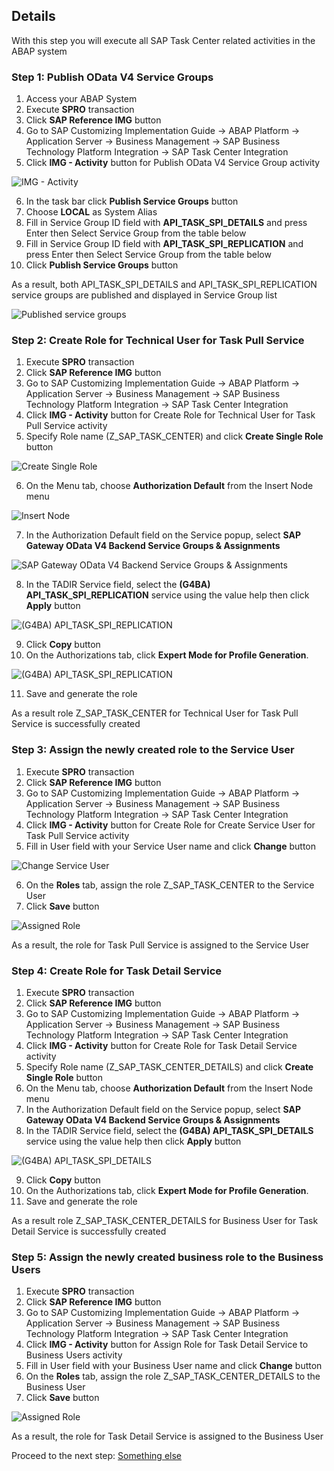 ## Details

With this step you will execute all SAP Task Center related activities in the ABAP system


### Step 1: Publish OData V4 Service Groups

1. Access your ABAP System
2. Execute **SPRO** transaction
3. Click **SAP Reference IMG** button
4. Go to SAP Customizing Implementation Guide -> ABAP Platform -> Application Server -> Business Management -> SAP Business Technology Platform Integration -> SAP Task Center Integration
5. Click **IMG - Activity** button for Publish OData V4 Service Group activity

![IMG - Activity](./Images/1.5.1.png "IMG - Activity")

6. In the task bar click **Publish Service Groups** button
7. Choose **LOCAL** as System Alias
8. Fill in Service Group ID field with **API_TASK_SPI_DETAILS** and press Enter then Select Service Group from the table below
9. Fill in Service Group ID field with **API_TASK_SPI_REPLICATION** and press Enter then Select Service Group from the table below
10. Click **Publish Service Groups** button

As a result, both API_TASK_SPI_DETAILS and API_TASK_SPI_REPLICATION service groups are published and displayed in Service Group list

![Published service groups](./Images/1.8.1.png "Published service groups")


### Step 2: Create Role for Technical User for Task Pull Service

1. Execute **SPRO** transaction
2. Click **SAP Reference IMG** button
3. Go to SAP Customizing Implementation Guide -> ABAP Platform -> Application Server -> Business Management -> SAP Business Technology Platform Integration -> SAP Task Center Integration
4. Click **IMG - Activity** button for Create Role for Technical User for Task Pull Service activity
5. Specify Role name (Z_SAP_TASK_CENTER) and click **Create Single Role** button

![Create Single Role](./Images/2.5.1.png "Create Single Role")

6. On the Menu tab, choose **Authorization Default** from the Insert Node menu

![Insert Node](./Images/2.6.1.png "Insert Node")

7. In the Authorization Default field on the Service popup, select **SAP Gateway OData V4 Backend Service Groups & Assignments**

![SAP Gateway OData V4 Backend Service Groups & Assignments](./Images/2.7.1.png "SAP Gateway OData V4 Backend Service Groups & Assignments")

8. In the TADIR Service field, select the **(G4BA) API_TASK_SPI_REPLICATION** service using the value help then click **Apply** button

![(G4BA) API_TASK_SPI_REPLICATION](./Images/2.8.1.png "(G4BA) API_TASK_SPI_REPLICATION")

9. Click **Copy** button
10. On the Authorizations tab, click **Expert Mode for Profile Generation**.

![(G4BA) API_TASK_SPI_REPLICATION](./Images/2.10.1.png "(G4BA) API_TASK_SPI_REPLICATION")

11. Save and generate the role

As a result role Z_SAP_TASK_CENTER for Technical User for Task Pull Service is successfully created


### Step 3: Assign the newly created role to the Service User

1. Execute **SPRO** transaction
2. Click **SAP Reference IMG** button
3. Go to SAP Customizing Implementation Guide -> ABAP Platform -> Application Server -> Business Management -> SAP Business Technology Platform Integration -> SAP Task Center Integration
4. Click **IMG - Activity** button for Create Role for Create Service User for Task Pull Service activity
5. Fill in User field with your Service User name and click **Change** button

![Change Service User](./Images/3.5.1.png "Change Service User")

6. On the **Roles** tab, assign the role Z_SAP_TASK_CENTER to the Service User 
7. Click **Save** button

![Assigned Role](./Images/3.7.1.png "Assigned Role")

As a result, the role for Task Pull Service is assigned to the Service User


### Step 4: Create Role for Task Detail Service

1. Execute **SPRO** transaction
2. Click **SAP Reference IMG** button
3. Go to SAP Customizing Implementation Guide -> ABAP Platform -> Application Server -> Business Management -> SAP Business Technology Platform Integration -> SAP Task Center Integration
4. Click **IMG - Activity** button for Create Role for Task Detail Service activity
5. Specify Role name (Z_SAP_TASK_CENTER_DETAILS) and click **Create Single Role** button
6. On the Menu tab, choose **Authorization Default** from the Insert Node menu
7. In the Authorization Default field on the Service popup, select **SAP Gateway OData V4 Backend Service Groups & Assignments**
8. In the TADIR Service field, select the **(G4BA) API_TASK_SPI_DETAILS** service using the value help then click **Apply** button

![(G4BA) API_TASK_SPI_DETAILS](./Images/4.8.1.png "(G4BA) API_TASK_SPI_DETAILS")

9. Click **Copy** button
10. On the Authorizations tab, click **Expert Mode for Profile Generation**.
11. Save and generate the role

As a result role Z_SAP_TASK_CENTER_DETAILS for Business User for Task Detail Service is successfully created


### Step 5: Assign the newly created business role to the Business Users

1. Execute **SPRO** transaction
2. Click **SAP Reference IMG** button
3. Go to SAP Customizing Implementation Guide -> ABAP Platform -> Application Server -> Business Management -> SAP Business Technology Platform Integration -> SAP Task Center Integration
4. Click **IMG - Activity** button for Assign Role for Task Detail Service to Business Users activity
5. Fill in User field with your Business User name and click **Change** button
6. On the **Roles** tab, assign the role Z_SAP_TASK_CENTER_DETAILS to the Business User 
7. Click **Save** button

![Assigned Role](./Images/5.7.1.png "Assigned Role")

As a result, the role for Task Detail Service is assigned to the Business User

Proceed to the next step: [Something else](https://)
